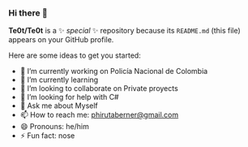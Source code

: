### Hi there 👋


**Te0t/Te0t** is a ✨ _special_ ✨ repository because its `README.md` (this file) appears on your GitHub profile.

Here are some ideas to get you started:

- 🔭 I’m currently working on Policía Nacional de Colombia
- 🌱 I’m currently learning 
- 👯 I’m looking to collaborate on Private proyects
- 🤔 I’m looking for help with C#
- 💬 Ask me about Myself
- 📫 How to reach me: phirutaberner@gmail.com
- 😄 Pronouns: he/him
- ⚡ Fun fact: nose
